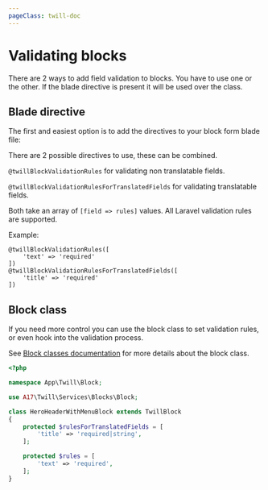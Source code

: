 ```yaml
---
pageClass: twill-doc
---
```


# Validating blocks

There are 2 ways to add field validation to blocks. You have to use one or the other. If the blade directive is present
it will be used over the class.

## Blade directive

The first and easiest option is to add the directives to your block form blade file:

There are 2 possible directives to use, these can be combined.

`@twillBlockValidationRules` for validating non translatable fields.

`@twillBlockValidationRulesForTranslatedFields` for validating translatable fields.

Both take an array of `[field => rules]` values. All Laravel validation rules are supported.

Example:

```blade
@twillBlockValidationRules([
    'text' => 'required'
])
@twillBlockValidationRulesForTranslatedFields([
    'title' => 'required'
])
```

## Block class

If you need more control you can use the block class to set validation rules, or even hook into the validation process.

See [Block classes documentation](/block-editor/block-classes.html) for more details about the block class.

```php
<?php

namespace App\Twill\Block;

use A17\Twill\Services\Blocks\Block;

class HeroHeaderWithMenuBlock extends TwillBlock
{
    protected $rulesForTranslatedFields = [
        'title' => 'required|string',
    ];

    protected $rules = [
        'text' => 'required',
    ];
}
```
